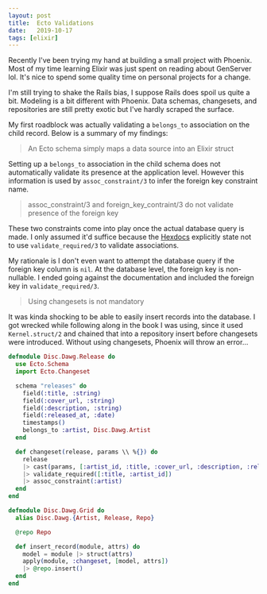 ```yaml
---
layout: post
title:  Ecto Validations
date:   2019-10-17
tags: [elixir]
---
```

Recently I've been trying my hand at building a small project with
Phoenix. Most of my time learning Elixir was just spent on reading about
GenServer lol. It's nice to spend some quality time on personal projects
for a change.

I'm still trying to shake the Rails bias, I suppose Rails does spoil us
quite a bit. Modeling is a bit different with Phoenix. Data schemas, changesets,
and repositories are still pretty exotic but I've hardly scraped the surface.

My first roadblock was actually validating a `belongs_to` association on
the child record. Below is a summary of my findings:

> An Ecto schema simply maps a data source into an Elixir struct

Setting up a `belongs_to` association in the child schema does not
automatically validate its presence at the application level. However
this information is used by `assoc_constraint/3` to infer the foreign key
constraint name.

> assoc_constraint/3 and foreign_key_contraint/3 do not validate
> presence of the foreign key

These two constraints come into play once the actual database query is
made. I only assumed it'd suffice because the
[Hexdocs](https://hexdocs.pm/ecto/Ecto.Changeset.html#validate_required/3)
explicitly state not to use `validate_required/3` to validate
associations.

My rationale is I don't even want to attempt the database query if the
foreign key column is `nil`. At the database level, the foreign key is
non-nullable. I ended going against the documentation and included
the foreign key in `validate_required/3`.

> Using changesets is not mandatory

It was kinda shocking to be able to easily insert records into the
database. I got wrecked while following along in the book I was using,
since it used `Kernel.struct/2` and chained that into a repository
insert before changesets were introduced. Without using changesets,
Phoenix will throw an error...

```elixir
defmodule Disc.Dawg.Release do
  use Ecto.Schema
  import Ecto.Changeset

  schema "releases" do
    field(:title, :string)
    field(:cover_url, :string)
    field(:description, :string)
    field(:released_at, :date)
    timestamps()
    belongs_to :artist, Disc.Dawg.Artist
  end

  def changeset(release, params \\ %{}) do
    release
    |> cast(params, [:artist_id, :title, :cover_url, :description, :released_at])
    |> validate_required([:title, :artist_id])
    |> assoc_constraint(:artist)
  end
end
```

```elixir
defmodule Disc.Dawg.Grid do
  alias Disc.Dawg.{Artist, Release, Repo}

  @repo Repo

  def insert_record(module, attrs) do
    model = module |> struct(attrs)
    apply(module, :changeset, [model, attrs])
    |> @repo.insert()
  end
end
```
